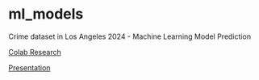 # ml_models

Crime dataset in Los Angeles 2024 - Machine Learning Model Prediction

[Colab Research](https://colab.research.google.com/drive/1vkykqjNrHV5SSGEM-k_7C6TxBbrptioj?usp=sharing)

[Presentation](https://www.canva.com/design/DAGMtxvrRMs/dgT1HW1OBnttIUw1G9WhyQ/edit?utm_content=DAGMtxvrRMs&utm_campaign=designshare&utm_medium=link2&utm_source=sharebutton)
